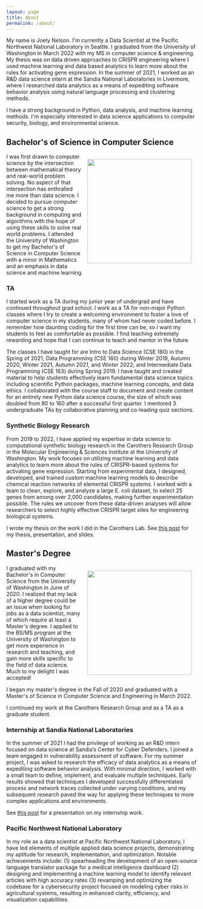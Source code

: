 ```yaml
---
layout: page
title: About
permalink: /about/
---
```

My name is Joely Nelson. I'm currently a Data Scientist at the Pacific Northwest National Laboratory in Seattle. I graduated from the University of Washington in March 2022 with my MS in computer science & engineering. My thesis was on data driven approaches to CRISPR engineering where I used machine learning and data based analytics to learn more about the rules for activating gene expression. In the summer of 2021, I worked as an R&D data science intern at the Sandia National Laboratories in Livermore, where I researched data analytics as a means of expediting software behavior analysis using natural language processing and clustering methods. 

I have a strong background in Python, data analysis, and machine learning methods. I'm especially interested in data science applications to computer security, biology, and environmental science.

## Bachelor's of Science in Computer Science
<img style="float: right; width:275px; padding:15px" src="https://joely-nelson.github.io/images/Engineering Discovering Days.jpg"> 

I was first drawn to computer science by the intersection between mathematical theory and real-world problem solving. No aspect of that intersection has enthralled me more than data science. I decided to pursue computer science to get a strong background in computing and algorithms with the hope of using these skills to solve real world problems. I attended the University of Washington to get my Bachelor's of Science in Computer Science with a minor in Mathematics and an emphasis in data science and machine learning.

### TA 
I started work as a TA during my junior year of undergrad and have continued throughout grad school. I work as a TA for non-major Python classes where I try to create a welcoming environment to foster a love of computer science in my students, many of whom had never coded before. I remember how daunting coding for the first time can be, so I want my students to feel as comfortable as possible. I find teaching extremely rewarding and hope that I can continue to teach and mentor in the future.

The classes I have taught for are Intro to Data Science (CSE 180) in the Spring of 2021; Data Programming (CSE 160) during Winter 2019, Autumn 2020, Winter 2021, Autumn 2021, and Winter 2022; and Intermediate Data Programming (CSE 163) during Spring 2019. I have taught and created material to help students effectively learn fundamental data science topics including scientific Python packages, machine learning concepts, and data ethics. I collaborated with the course staff to document and create content for an entirely new Python data science course, the size of which was doubled from 80 to 160 after a successful first quarter. I mentored 3 undergraduate TAs by collaborative planning and co-leading quiz sections.


### Synthetic Biology Research
From 2019 to 2022, I have applied my expertise in data science to computational synthetic biology research in the Carothers Research Group in the Molecular Engineering & Sciences Institute at the University of Washington. My work focuses on utilizing machine learning and data analytics to learn more about the rules of CRISPR-based systems for activating gene expression. Starting from experimental data, I designed, developed, and trained custom machine learning models to describe chemical reaction networks of elemental CRISPR systems. I worked with a team to clean, explore, and analyze a large E. coli dataset, to select 25 genes from among over 2,000 candidates, making further experimentation possible. The rules we uncover from these data-driven analyses will allow researchers to select highly effective CRISPR target sites for engineering biological systems.

I wrote my thesis on the work I did in the Carothers Lab. See <a href="{{ site.baseurl }}/Thesis-Presentation/" target="_blank">this post</a> for my thesis, presentation, and slides.

## Master's Degree
<img style="float: right; width:275px; padding:15px" src="https://joely-nelson.github.io/images/Joely Nelson Grad.jpg"> 
I graduated with my Bachelor's in Computer Science from the University of Washington in June of 2020. I realized that my lack of a higher degree could be an issue when looking for jobs as a data scientist, many of which require at least a Master's degree. I applied to the BS/MS program at the University of Washington to get more experience in research and teaching, and gain more skills specific to the field of data science. Much to my delight I was accepted! 

I began my master's degree in the Fall of 2020 and graduated with a Master's of Science in Computer Science and Engineering in March 2022.

I continued my work at the Carothers Research Group and as a TA as a graduate student.

### Internship at Sandia National Laboratories
In the summer of 2021 I had the privilege of working as an R&D intern focused on data science at Sandia’s Center for Cyber Defenders. I joined a team engaged in vulnerability assessment of software. For my summer project, I was asked to research the efficacy of data analytics as a means of expediting software behavior analysis. With minimal direction, I worked with a small team to define, implement, and evaluate multiple techniques. Early results showed that techniques I developed successfully differentiated process and network traces collected under varying conditions, and my subsequent research paved the way for applying these techniques to more complex applications and environments. 

See <a href="{{ site.baseurl }}/Internship-Presentation/" target="_blank">this post</a> for a presentation on my internship work.

###  Pacific Northwest National Laboratory
In my role as a data scientist at Pacific Northwest National Laboratory, I have led elements of multiple applied data science projects, demonstrating my aptitude for research, implementation, and optimization. Notable achievements include: (1) spearheading the development of an open-source language translator package for a medical intelligence dashboard (2) designing and implementing a machine learning model to identify relevant articles with high accuracy rates (3) revamping and optimizing the codebase for a cybersecurity project focused on modeling cyber risks in agricultural systems, resulting in enhanced clarity, efficiency, and visualization capabilities.

